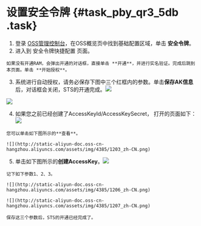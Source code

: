 # 设置安全令牌 {#task_pby_qr3_5db .task}

1.   登录 [OSS管理控制台](https://oss.console.aliyun.com/)，在OSS概览页中找到基础配置区域，单击 **安全令牌**。 
2.   进入到 安全令牌快捷配置 页面。 

    如果没有开通RAM，会弹出开通的对话框，直接单击 **开通**，并进行实名验证。完成后跳到本页面。单击 **开始授权**。

3.   系统进行自动授权，请务必保存下图中三个红框内的参数。单击**保存AK信息**后，对话框会关闭，STS的开通完成。![](http://static-aliyun-doc.oss-cn-hangzhou.aliyuncs.com/assets/img/4385/1208_zh-CN.png)

![](http://static-aliyun-doc.oss-cn-hangzhou.aliyuncs.com/assets/img/4385/1200_zh-CN.png)

 
4.   如果您之前已经创建了AccessKeyId/AccessKeySecret， 打开的页面如下：![](http://static-aliyun-doc.oss-cn-hangzhou.aliyuncs.com/assets/img/4385/1201_zh-CN.png)

 

    您可以单击如下图所示的**查看**。

    ![](http://static-aliyun-doc.oss-cn-hangzhou.aliyuncs.com/assets/img/4385/1203_zh-CN.png)

5.   单击如下图所示的**创建AccessKey**。![](http://static-aliyun-doc.oss-cn-hangzhou.aliyuncs.com/assets/img/4385/1204_zh-CN.png)

 

    记下如下参数1、2、3。

    ![](http://static-aliyun-doc.oss-cn-hangzhou.aliyuncs.com/assets/img/4385/1206_zh-CN.png)

    ![](http://static-aliyun-doc.oss-cn-hangzhou.aliyuncs.com/assets/img/4385/1207_zh-CN.png)

    保存这三个参数后，STS的开通已经完成了。


